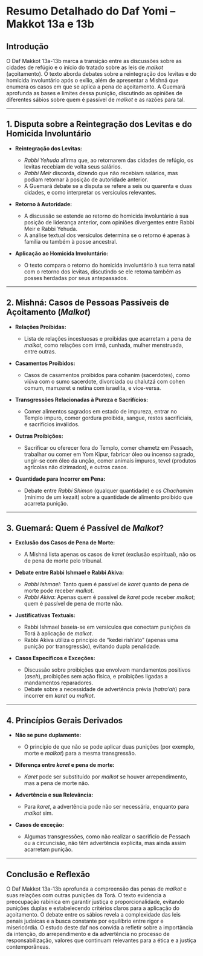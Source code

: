# Resumo Detalhado do Daf Yomi – Makkot 13a e 13b

## Introdução

O Daf Makkot 13a-13b marca a transição entre as discussões sobre as cidades de refúgio e o início do tratado sobre as leis de *malkot* (açoitamento). O texto aborda debates sobre a reintegração dos levitas e do homicida involuntário após o exílio, além de apresentar a Mishná que enumera os casos em que se aplica a pena de açoitamento. A Guemará aprofunda as bases e limites dessa punição, discutindo as opiniões de diferentes sábios sobre quem é passível de *malkot* e as razões para tal.

---

## 1. Disputa sobre a Reintegração dos Levitas e do Homicida Involuntário

- **Reintegração dos Levitas:**  
  - *Rabbi Yehuda* afirma que, ao retornarem das cidades de refúgio, os levitas recebiam de volta seus salários.
  - *Rabbi Meir* discorda, dizendo que não recebiam salários, mas podiam retornar à posição de autoridade anterior.
  - A Guemará debate se a disputa se refere a seis ou quarenta e duas cidades, e como interpretar os versículos relevantes.

- **Retorno à Autoridade:**  
  - A discussão se estende ao retorno do homicida involuntário à sua posição de liderança anterior, com opiniões divergentes entre Rabbi Meir e Rabbi Yehuda.
  - A análise textual dos versículos determina se o retorno é apenas à família ou também à posse ancestral.

- **Aplicação ao Homicida Involuntário:**  
  - O texto compara o retorno do homicida involuntário à sua terra natal com o retorno dos levitas, discutindo se ele retoma também as posses herdadas por seus antepassados.

---

## 2. Mishná: Casos de Pessoas Passíveis de Açoitamento (*Malkot*)

- **Relações Proibidas:**  
  - Lista de relações incestuosas e proibidas que acarretam a pena de *malkot*, como relações com irmã, cunhada, mulher menstruada, entre outras.

- **Casamentos Proibidos:**  
  - Casos de casamentos proibidos para cohanim (sacerdotes), como viúva com o sumo sacerdote, divorciada ou chalutzá com cohen comum, mamzeret e netina com israelita, e vice-versa.

- **Transgressões Relacionadas à Pureza e Sacrifícios:**  
  - Comer alimentos sagrados em estado de impureza, entrar no Templo impuro, comer gordura proibida, sangue, restos sacrificiais, e sacrifícios inválidos.

- **Outras Proibições:**  
  - Sacrificar ou oferecer fora do Templo, comer chametz em Pessach, trabalhar ou comer em Yom Kipur, fabricar óleo ou incenso sagrado, ungir-se com óleo da unção, comer animais impuros, tevel (produtos agrícolas não dizimados), e outros casos.

- **Quantidade para Incorrer em Pena:**  
  - Debate entre *Rabbi Shimon* (qualquer quantidade) e os *Chachamim* (mínimo de um kezait) sobre a quantidade de alimento proibido que acarreta punição.

---

## 3. Guemará: Quem é Passível de *Malkot*?

- **Exclusão dos Casos de Pena de Morte:**  
  - A Mishná lista apenas os casos de *karet* (exclusão espiritual), não os de pena de morte pelo tribunal.

- **Debate entre Rabbi Ishmael e Rabbi Akiva:**  
  - *Rabbi Ishmael*: Tanto quem é passível de *karet* quanto de pena de morte pode receber *malkot*.
  - *Rabbi Akiva*: Apenas quem é passível de *karet* pode receber *malkot*; quem é passível de pena de morte não.

- **Justificativas Textuais:**  
  - Rabbi Ishmael baseia-se em versículos que conectam punições da Torá à aplicação de *malkot*.
  - Rabbi Akiva utiliza o princípio de “kedei rish’ato” (apenas uma punição por transgressão), evitando dupla penalidade.

- **Casos Específicos e Exceções:**  
  - Discussão sobre proibições que envolvem mandamentos positivos (*aseh*), proibições sem ação física, e proibições ligadas a mandamentos reparadores.
  - Debate sobre a necessidade de advertência prévia (*hatra’ah*) para incorrer em *karet* ou *malkot*.

---

## 4. Princípios Gerais Derivados

- **Não se pune duplamente:**  
  - O princípio de que não se pode aplicar duas punições (por exemplo, morte e *malkot*) para a mesma transgressão.

- **Diferença entre *karet* e pena de morte:**  
  - *Karet* pode ser substituído por *malkot* se houver arrependimento, mas a pena de morte não.

- **Advertência e sua Relevância:**  
  - Para *karet*, a advertência pode não ser necessária, enquanto para *malkot* sim.

- **Casos de exceção:**  
  - Algumas transgressões, como não realizar o sacrifício de Pessach ou a circuncisão, não têm advertência explícita, mas ainda assim acarretam punição.

---

## Conclusão e Reflexão

O Daf Makkot 13a-13b aprofunda a compreensão das penas de *malkot* e suas relações com outras punições da Torá. O texto evidencia a preocupação rabínica em garantir justiça e proporcionalidade, evitando punições duplas e estabelecendo critérios claros para a aplicação do açoitamento. O debate entre os sábios revela a complexidade das leis penais judaicas e a busca constante por equilíbrio entre rigor e misericórdia. O estudo deste daf nos convida a refletir sobre a importância da intenção, do arrependimento e da advertência no processo de responsabilização, valores que continuam relevantes para a ética e a justiça contemporâneas.